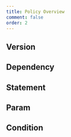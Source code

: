 ```yaml
---
title: Policy Overview
comment: false
order: 2
---
```


## Version

## Dependency

## Statement

## Param

## Condition